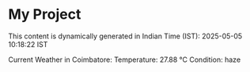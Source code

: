 # My Project

This content is dynamically generated in Indian Time (IST): 2025-05-05 10:18:22 IST


Current Weather in Coimbatore:
Temperature: 27.88 °C
Condition: haze
